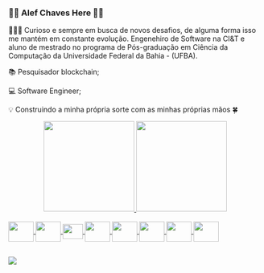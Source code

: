 ### 👨🏾 Alef Chaves Here 👋🏿

👨🏾‍💻 Curioso e sempre em busca de novos desafios, de alguma forma isso me mantém em constante evolução. Engenehiro de Software na CI&T e aluno de mestrado no programa de Pós-graduação em Ciência da Computação da Universidade Federal da Bahia - (UFBA).

📚 Pesquisador blockchain;

💻 Software Engineer;


💡 Construindo a minha própria sorte com as minhas próprias mãos 🍀

 

<div align="center">
  <a href="https://github.com/Aleffchaves">
  <img height="180em" src="https://github-readme-stats.vercel.app/api?username=Alefmeira&show_icons=true&theme=codeSTACKr&include_all_commits=true&count_private=true"/>
  <img height="180em" src="https://github-readme-stats.vercel.app/api/top-langs/?username=AlefMeira&layout=compact&langs_count=7&theme=codeSTACKr"/>
    
</div>
<div style="display: inline_block"><br>  
   <img  align="center" height="40" width="50" src="https://cdn.jsdelivr.net/gh/devicons/devicon/icons/java/java-original-wordmark.svg" />
   <img  align="center" height="40" width="50" src="https://cdn.jsdelivr.net/gh/devicons/devicon/icons/spring/spring-original-wordmark.svg"/>
   <img  align="center" height="30" width="40" src="https://cdn.jsdelivr.net/gh/devicons/devicon/icons/javascript/javascript-original.svg" />
   <img  align="center" height="40" width="50" src="https://cdn.jsdelivr.net/gh/devicons/devicon/icons/html5/html5-original-wordmark.svg"  />
   <img  align="center" height="40" width="50" src="https://cdn.jsdelivr.net/gh/devicons/devicon/icons/css3/css3-original-wordmark.svg"  />
   <img  align="center" height="40" width="50" src="https://cdn.jsdelivr.net/gh/devicons/devicon/icons/css3/css3-original-wordmark.svg"  />
   <img align="center" height="40" width="50" src="https://cdn.jsdelivr.net/gh/devicons/devicon/icons/typescript/typescript-original.svg" />       
   <img  align="center" height="40" width="50" src="https://cdn.jsdelivr.net/gh/devicons/devicon/icons/angularjs/angularjs-original.svg" />
          

</div>
  
  ##
  <div>
      <a href="https://www.linkedin.com/in/aleffcahaves" target="_blank"><img src="https://img.shields.io/badge/-LinkedIn-%230077B5?style=for-the-  badge&logo=linkedin&logoColor=white" target="_blank"></a> 
    </div>
  
  

<!--
**AlefMeira/Alefmeira** is a ✨ _special_ ✨ repository because its `README.md` (this file) appears on your GitHub profile.

Here are some ideas to get you started:


- 🌱 I’m currently learning ...
- 👯 I’m looking to collaborate on ...
- 🤔 I’m looking for help with ...
- 💬 Ask me about ...
- 📫 How to reach me: ...
- 😄 Pronouns: ...
- ⚡ Fun fact: ...
-->
